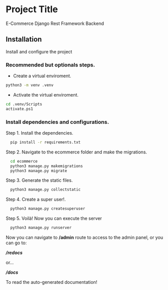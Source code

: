 
# Project Title

E-Commerce Django Rest Framework Backend




## Installation

Install and configure the project

### Recommended but optionals steps.

* Create a virtual enviroment.
```bash
python3 -m venv .venv
```
* Activate the virtual enviroment.
```bash
cd .venv/Scripts
activate.ps1
```

### Install dependencies and configurations.

Step 1. Install the dependencies.
```bash
  pip install -r requirements.txt
```

Step 2. Navigate to the ecommerce folder and make the migrations.
```bash
  cd ecommerce
  python3 manage.py makemigrations
  python3 manage.py migrate
```
Step 3. Generate the static files.
```bash
  python3 manage.py collectstatic
```
Step 4. Create a super user!.
```bash
  python3 manage.py createsuperuser
```
Step 5. Voilà! Now you can execute the server
```bash
  python3 manage.py runserver
```

Now you can navigate to **/admin** route to access to the admin panel, or you can go to:

***/redocs***

or...

***/docs***

To read the auto-generated documentation!
